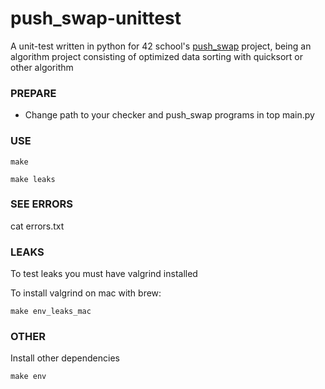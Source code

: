# push_swap-unittest

A unit-test written in python for 42 school's [push_swap](https://github.com/artainmo/push_swap) project, being an algorithm project consisting of optimized data sorting with quicksort or other algorithm

### PREPARE

* Change path to your checker and push_swap programs in top main.py

### USE
```
make
```

```
make leaks
```

### SEE ERRORS
cat errors.txt

### LEAKS
To test leaks you must have valgrind installed

To install valgrind on mac with brew:
```
make env_leaks_mac
```
### OTHER
Install other dependencies
```
make env
```

